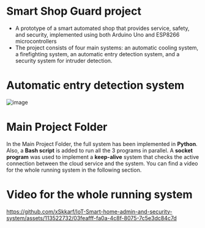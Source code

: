 # Smart Shop Guard project
- A prototype of a smart automated shop that provides service, safety, and security, implemented using both Arduino Uno and ESP8266 microcontrollers
- The project consists of four main systems: an automatic cooling system, a firefighting system, an automatic entry detection system, and a security system for intruder detection.

# Automatic entry detection system
![image](https://github.com/user-attachments/assets/f86acbed-ca17-4638-957b-704dc8fc865c)


# Main Project Folder
In the Main Project Folder, the full system has been implemented in **Python**. Also, a **Bash script** is added to run all the 3 programs in parallel. A **socket program** was used to implement a **keep-alive** system that checks the active connection between the cloud service and the system. You can find a video for the whole running system in the following section.

# Video for the whole running system



https://github.com/xSkkarf/IoT-Smart-home-admin-and-security-system/assets/113522732/03feafff-fa0a-4c8f-8075-7c5e3dc84c7d
